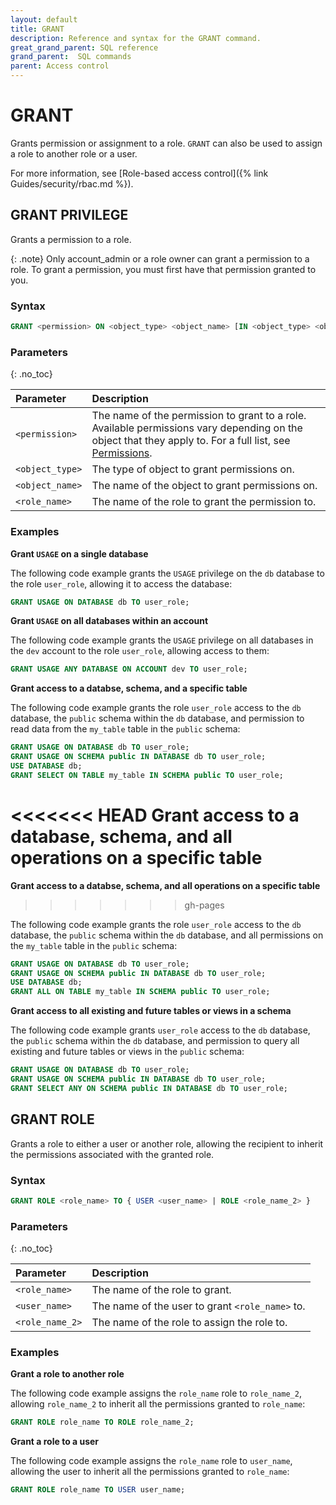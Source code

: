 ```yaml
---
layout: default
title: GRANT
description: Reference and syntax for the GRANT command.
great_grand_parent: SQL reference
grand_parent:  SQL commands
parent: Access control
---
```


# GRANT
Grants permission or assignment to a role. `GRANT` can also be used to assign a role to another role or a user. 

For more information, see [Role-based access control]({% link Guides/security/rbac.md %}).

## GRANT PRIVILEGE

Grants a permission to a role.

{: .note}
Only account_admin or a role owner can grant a permission to a role. To grant a permission, you must first have that permission granted to you.

### Syntax

```sql
GRANT <permission> ON <object_type> <object_name> [IN <object_type> <object_name>] TO <role_name>
```

### Parameters 
{: .no_toc} 

| Parameter  | Description |
| :--------- | :---------- |
| `<permission>` | The name of the permission to grant to a role. Available permissions vary depending on the object that they apply to. For a full list, see [Permissions](../../../Guides/security/rbac.md#permissions). |
| `<object_type>` | The type of object to grant permissions on. |
| `<object_name>` | The name of the object to grant permissions on. |
| `<role_name>` | The name of the role to grant the permission to. |

### Examples

**Grant `USAGE` on a single database**

The following code example grants the `USAGE` privilege on the `db` database to the role `user_role`, allowing it to access the database:

```sql
GRANT USAGE ON DATABASE db TO user_role;
```

**Grant `USAGE` on all databases within an account**

The following code example grants the `USAGE` privilege on all databases in the `dev` account to the role `user_role`, allowing access to them:

```sql
GRANT USAGE ANY DATABASE ON ACCOUNT dev TO user_role;
```

**Grant access to a databse, schema, and a specific table**

The following code example grants the role `user_role` access to the `db` database, the `public` schema within the `db` database, and permission to read data from the `my_table` table in the `public` schema:

```sql
GRANT USAGE ON DATABASE db TO user_role;
GRANT USAGE ON SCHEMA public IN DATABASE db TO user_role;
USE DATABASE db;
GRANT SELECT ON TABLE my_table IN SCHEMA public TO user_role;
```

<<<<<<< HEAD
**Grant access to a database, schema, and all operations on a specific table**
=======
**Grant access to a databse, schema, and all operations on a specific table**
>>>>>>> gh-pages

The following code example grants the role `user_role` access to the `db` database, the `public` schema within the `db` database, and all permissions on the `my_table` table in the `public` schema:

```sql
GRANT USAGE ON DATABASE db TO user_role;
GRANT USAGE ON SCHEMA public IN DATABASE db TO user_role;
USE DATABASE db;
GRANT ALL ON TABLE my_table IN SCHEMA public TO user_role;
```

**Grant access to all existing and future tables or views in a schema**

The following code example grants `user_role` access to the `db` database, the `public` schema within the `db` database, and permission to query all existing and future tables or views in the `public` schema:

```sql
GRANT USAGE ON DATABASE db TO user_role;
GRANT USAGE ON SCHEMA public IN DATABASE db TO user_role;
GRANT SELECT ANY ON SCHEMA public IN DATABASE db TO user_role;
```

## GRANT ROLE

Grants a role to either a user or another role, allowing the recipient to inherit the permissions associated with the granted role.

### Syntax

```sql
GRANT ROLE <role_name> TO { USER <user_name> | ROLE <role_name_2> }
```

### Parameters 
{: .no_toc} 

| Parameter  | Description |
| :--------- | :---------- |
| `<role_name>` | The name of the role to grant. |
| `<user_name>` | The name of the user to grant `<role_name>` to. |
| `<role_name_2>` | The name of the role to assign the role to. |

### Examples

**Grant a role to another role**

The following code example assigns the `role_name` role to `role_name_2`, allowing `role_name_2` to inherit all the permissions granted to `role_name`:

```sql
GRANT ROLE role_name TO ROLE role_name_2;
```

**Grant a role to a user**

The following code example assigns the `role_name` role to `user_name`, allowing the user to inherit all the permissions granted to `role_name`:

```sql
GRANT ROLE role_name TO USER user_name;
```